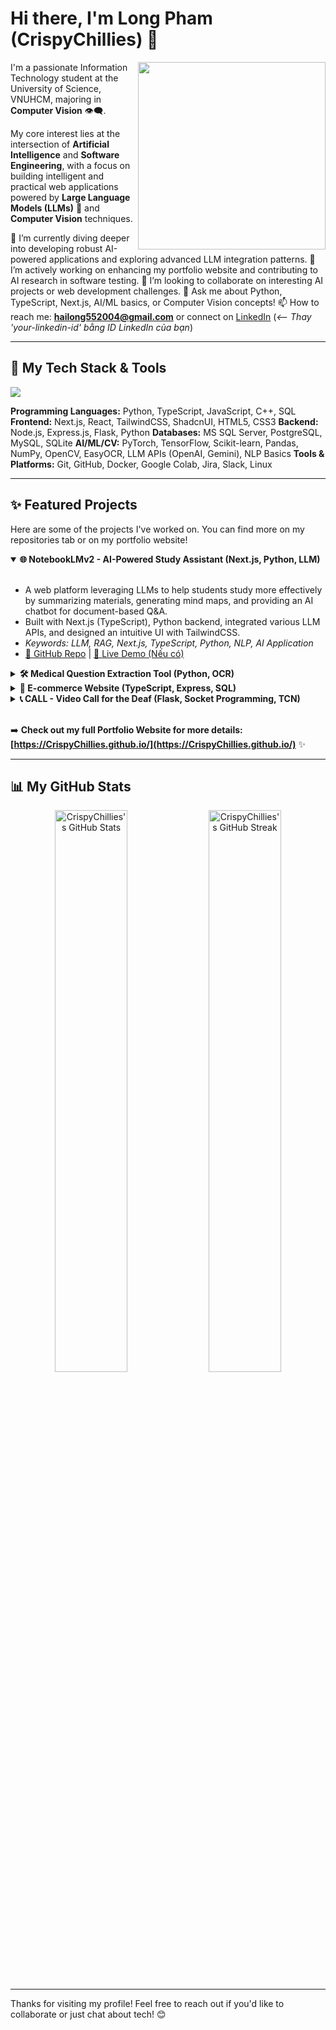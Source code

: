 # Hi there, I'm Long Pham (CrispyChillies) 👋

<a href="https://CrispyChillies.github.io/">
  <img align="right" width="300" src="https://github-readme-stats.vercel.app/api/top-langs/?username=CrispyChillies&layout=compact&theme=radical&hide_border=true&bg_color=0D1117" />
</a>

I'm a passionate Information Technology student at the University of Science, VNUHCM, majoring in **Computer Vision** 👁️‍🗨️.

My core interest lies at the intersection of **Artificial Intelligence** and **Software Engineering**, with a focus on building intelligent and practical web applications powered by **Large Language Models (LLMs)** 🤖 and **Computer Vision** techniques.

🌱 I’m currently diving deeper into developing robust AI-powered applications and exploring advanced LLM integration patterns.
🔭 I’m actively working on enhancing my portfolio website and contributing to AI research in software testing.
👯 I’m looking to collaborate on interesting AI projects or web development challenges.
💬 Ask me about Python, TypeScript, Next.js, AI/ML basics, or Computer Vision concepts!
📫 How to reach me: **hailong552004@gmail.com** or connect on [LinkedIn](https://www.linkedin.com/in/long-pham-your-linkedin-id) (_<-- Thay 'your-linkedin-id' bằng ID LinkedIn của bạn_)

---

## 🚀 My Tech Stack & Tools

<p align="left">
  <a href="https://skillicons.dev">
    <img src="https://skillicons.dev/icons?i=python,typescript,javascript,cpp,html,css,react,nextjs,nodejs,express,flask,tailwind,pytorch,tensorflow,sklearn,pandas,numpy,sql,mysql,postgres,sqlite,docker,git,github,bash,linux,vscode,postman&perline=10" />
    </a>
</p>

**Programming Languages:** Python, TypeScript, JavaScript, C++, SQL
**Frontend:** Next.js, React, TailwindCSS, ShadcnUI, HTML5, CSS3
**Backend:** Node.js, Express.js, Flask, Python
**Databases:** MS SQL Server, PostgreSQL, MySQL, SQLite
**AI/ML/CV:** PyTorch, TensorFlow, Scikit-learn, Pandas, NumPy, OpenCV, EasyOCR, LLM APIs (OpenAI, Gemini), NLP Basics
**Tools & Platforms:** Git, GitHub, Docker, Google Colab, Jira, Slack, Linux

---

## ✨ Featured Projects

Here are some of the projects I've worked on. You can find more on my repositories tab or on my portfolio website!

<details open>
<summary><b>🌐 NotebookLMv2 - AI-Powered Study Assistant (Next.js, Python, LLM)</b></summary>
<br/>
<ul>
    <li>A web platform leveraging LLMs to help students study more effectively by summarizing materials, generating mind maps, and providing an AI chatbot for document-based Q&A.</li>
    <li>Built with Next.js (TypeScript), Python backend, integrated various LLM APIs, and designed an intuitive UI with TailwindCSS.</li>
    <li><i>Keywords: LLM, RAG, Next.js, TypeScript, Python, NLP, AI Application</i></li>
    <li><a href="https://github.com/CrispyChillies/your-notebooklm-repo">🔗 GitHub Repo</a> | <a href="your-live-demo-link">🚀 Live Demo (Nếu có)</a></li>
    </ul>
</details>

<details>
<summary><b>🛠️ Medical Question Extraction Tool (Python, OCR)</b></summary>
<br/>
<ul>
    <li>Developed a Python application using EasyOCR to extract multiple-choice questions and answers from medical book PDFs into an Excel file.</li>
    <li>Designed to streamline flashcard creation for medical students using Anki.</li>
    <li><i>Keywords: OCR, Python, EasyOCR, Automation, Data Extraction</i></li>
    <li><a href="https://github.com/CrispyChillies/medical-question-extractor-repo">🔗 GitHub Repo</a></li>
    </ul>
</details>

<details>
<summary><b>🛒 E-commerce Website (TypeScript, Express, SQL)</b></summary>
<br/>
<ul>
    <li>A full-stack e-commerce web application built as a software engineering project.</li>
    <li>Features include product Browse, user authentication, cart management, etc. Managed using SCRUM methodology.</li>
    <li><i>Keywords: Full-Stack, TypeScript, Express.js, SQL Server, Web Development, SCRUM</i></li>
    <li><a href="https://github.com/CrispyChillies/ecommerce-repo">🔗 GitHub Repo</a></li>
    </ul>
</details>

<details>
<summary><b>📞 CALL - Video Call for the Deaf (Flask, Socket Programming, TCN)</b></summary>
<br/>
<ul>
    <li>Developed a proof-of-concept video call web demo for the deaf community as part of the HCMUS AI Innovation Contest.</li>
    <li>Implemented real-time video communication using Python Socket Programming and experimented with integrating a TCN model for sign language recognition (AI component was experimental).</li>
    <li><i>Keywords: WebRTC (implied), Socket Programming, Python, Flask, Computer Vision, TCN</i></li>
    <li><a href="https://github.com/CrispyChillies/call-project-repo">🔗 GitHub Repo</a></li>
     </ul>
</details>

<br />

➡️ **Check out my full Portfolio Website for more details: [https://CrispyChillies.github.io/](https://CrispyChillies.github.io/)** ✨

---

## 📊 My GitHub Stats

<p align="center">
  <img width="48%" src="https://github-readme-stats.vercel.app/api?username=CrispyChillies&show_icons=true&theme=radical&hide_border=true&include_all_commits=true&count_private=true&bg_color=0D1117" alt="CrispyChillies's GitHub Stats" />
  <img width="48%" src="https://github-readme-streak-stats.herokuapp.com/?user=CrispyChillies&theme=radical&hide_border=true&background=0D1117" alt="CrispyChillies's GitHub Streak" />
</p>

---

Thanks for visiting my profile! Feel free to reach out if you'd like to collaborate or just chat about tech! 😊
